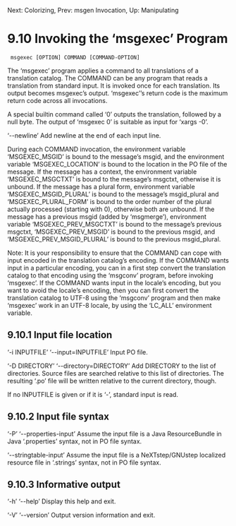 Next: Colorizing,  Prev: msgen Invocation,  Up: Manipulating

9.10 Invoking the ‘msgexec’ Program
===================================

     msgexec [OPTION] COMMAND [COMMAND-OPTION]

   The ‘msgexec’ program applies a command to all translations of a
translation catalog.  The COMMAND can be any program that reads a
translation from standard input.  It is invoked once for each
translation.  Its output becomes msgexec’s output.  ‘msgexec’’s return
code is the maximum return code across all invocations.

   A special builtin command called ‘0’ outputs the translation,
followed by a null byte.  The output of ‘msgexec 0’ is suitable as input
for ‘xargs -0’.

‘--newline’
     Add newline at the end of each input line.

   During each COMMAND invocation, the environment variable
‘MSGEXEC_MSGID’ is bound to the message’s msgid, and the environment
variable ‘MSGEXEC_LOCATION’ is bound to the location in the PO file of
the message.  If the message has a context, the environment variable
‘MSGEXEC_MSGCTXT’ is bound to the message’s msgctxt, otherwise it is
unbound.  If the message has a plural form, environment variable
‘MSGEXEC_MSGID_PLURAL’ is bound to the message’s msgid_plural and
‘MSGEXEC_PLURAL_FORM’ is bound to the order number of the plural
actually processed (starting with 0), otherwise both are unbound.  If
the message has a previous msgid (added by ‘msgmerge’), environment
variable ‘MSGEXEC_PREV_MSGCTXT’ is bound to the message’s previous
msgctxt, ‘MSGEXEC_PREV_MSGID’ is bound to the previous msgid, and
‘MSGEXEC_PREV_MSGID_PLURAL’ is bound to the previous msgid_plural.

   Note: It is your responsibility to ensure that the COMMAND can cope
with input encoded in the translation catalog’s encoding.  If the
COMMAND wants input in a particular encoding, you can in a first step
convert the translation catalog to that encoding using the ‘msgconv’
program, before invoking ‘msgexec’.  If the COMMAND wants input in the
locale’s encoding, but you want to avoid the locale’s encoding, then you
can first convert the translation catalog to UTF-8 using the ‘msgconv’
program and then make ‘msgexec’ work in an UTF-8 locale, by using the
‘LC_ALL’ environment variable.

9.10.1 Input file location
--------------------------

‘-i INPUTFILE’
‘--input=INPUTFILE’
     Input PO file.

‘-D DIRECTORY’
‘--directory=DIRECTORY’
     Add DIRECTORY to the list of directories.  Source files are
     searched relative to this list of directories.  The resulting ‘.po’
     file will be written relative to the current directory, though.

   If no INPUTFILE is given or if it is ‘-’, standard input is read.

9.10.2 Input file syntax
------------------------

‘-P’
‘--properties-input’
     Assume the input file is a Java ResourceBundle in Java
     ‘.properties’ syntax, not in PO file syntax.

‘--stringtable-input’
     Assume the input file is a NeXTstep/GNUstep localized resource file
     in ‘.strings’ syntax, not in PO file syntax.

9.10.3 Informative output
-------------------------

‘-h’
‘--help’
     Display this help and exit.

‘-V’
‘--version’
     Output version information and exit.

